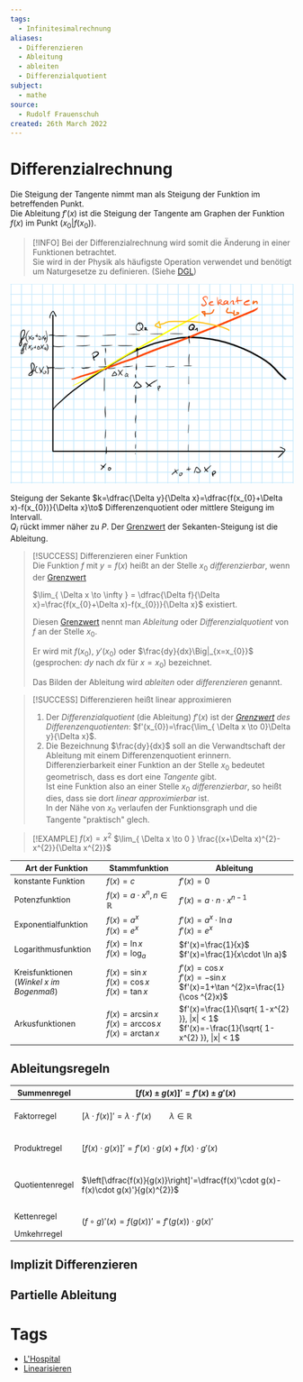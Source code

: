 ```yaml
---
tags:
  - Infinitesimalrechnung
aliases:
  - Differenzieren
  - Ableitung
  - ableiten
  - Differenzialquotient
subject:
  - mathe
source:
  - Rudolf Frauenschuh
created: 26th March 2022
---
```


# Differenzialrechnung

Die Steigung der Tangente nimmt man als Steigung der Funktion im betreffenden Punkt.  
Die Ableitung $f'(x)$ ist die Steigung der Tangente am Graphen der Funktion $f(x)$ im Punkt $(x_{0}|f(x_{0}))$.

> [!INFO] Bei der Differenzialrechnung wird somit die Änderung in einer Funktionen betrachtet.  
> Sie wird in der Physik als häufigste Operation verwendet und benötigt um Naturgesetze zu definieren. (Siehe [DGL](../{MOC}%20DGL.md))

![](assets/Pasted%20image%2020230923135814.png)

Steigung der Sekante $k=\dfrac{\Delta y}{\Delta x}=\dfrac{f(x_{0}+\Delta x)-f(x_{0})}{\Delta x}\to$ Differenzenquotient oder mittlere Steigung im Intervall.  
$Q_{i}$ rückt immer näher zu $P$. Der [Grenzwert](Grenzwert.md) der Sekanten-Steigung ist die Ableitung. 

> [!SUCCESS] Differenzieren einer Funktion  
> Die Funktion $f$ mit $y = f(x)$ heißt an der Stelle $x_{0}$ *differenzierbar*, wenn der [Grenzwert](Grenzwert.md)
> 
> $\lim_{ \Delta x \to \infty } = \dfrac{\Delta f}{\Delta x}=\frac{f(x_{0}+\Delta x)-f(x_{0})}{\Delta x}$ existiert.  
> 
> Diesen [Grenzwert](Grenzwert.md) nennt man *Ableitung* oder *Differenzialquotient* von $f$ an der Stelle $x_{0}$.
> 
> Er wird mit $f(x_{0})$, $y'(x_{0})$ oder $\frac{dy}{dx}\Big|_{x=x_{0}}$ (gesprochen: $dy$ nach $dx$ für $x=x_{0}$) bezeichnet.
> 
> Das Bilden der Ableitung wird *ableiten* oder *differenzieren* genannt.

> [!SUCCESS] Differenzieren heißt linear approximieren
> 1. Der *Differenzialquotient* (die Ableitung) $f'(x)$ ist der *[Grenzwert](Grenzwert.md) des Differenzenquotienten*: $f'(x_{0})=\frac{\lim_{ \Delta x \to 0}\Delta y}{\Delta x}$.
> 2. Die Bezeichnung $\frac{dy}{dx}$ soll an die Verwandtschaft der Ableitung mit einem Differenzenquotient erinnern.  
> 	Differenzierbarkeit einer Funktion an der Stelle $x_{0}$ bedeutet geometrisch, dass es dort eine *Tangente* gibt.  
> 	Ist eine Funktion also an einer Stelle $x_{0}$ *differenzierbar*, so heißt dies, dass sie dort *linear approximierbar* ist.  
> 	In der Nähe von $x_{0}$ verlaufen der Funktionsgraph und die Tangente "praktisch" glech.


>[!EXAMPLE] $f(x) = x^{2}$
> $\lim_{ \Delta x \to 0 } \frac{(x+\Delta x)^{2}-x^{2}}{\Delta x^{2}}$

| Art der Funktion                                | Stammfunktion                                                | Ableitung                                                                                         |
| ----------------------------------------------- | ------------------------------------------------------------ | ------------------------------------------------------------------------------------------------- |
| konstante Funktion                              | $f(x)=c$                                                     | $f'(x)=0$                                                                                         |
| Potenzfunktion                                  | $f(x)=a\cdot x^{n},n\in\mathbb{R}$                           | $f'(x)=a\cdot n\cdot x^{n-1}$                                                                     |
| Exponentialfunktion                             | $f(x)=a^{x}$ <br> $f(x)=e^{x}$                               | $f'(x)=a^{x}\cdot \ln a$ <br> $f'(x)=e^{x}$                                                       |
| Logarithmusfunktion                             | $f(x)=\ln x$ <br> $f(x)=\log_{a}$                            | $f'(x)=\frac{1}{x}$ <br> $f'(x)=\frac{1}{x\cdot \ln a}$                                           |
| Kreisfunktionen <br> (*Winkel $x$ im Bogenmaß*) | $f(x)=\sin x$<br>$f(x)=\cos x$<br>$f(x)=\tan x$              | $f'(x)=\cos x$<br>$f'(x)=-\sin x$<br>$f'(x)=1+\tan ^{2}x=\frac{1}{\cos ^{2}x}$                    |
| Arkusfunktionen                                 | $f(x)=\arcsin x$ <br> $f(x)=\arccos x$ <br> $f(x)=\arctan x$ | $f'(x)=\frac{1}{\sqrt{ 1-x^{2} }}, \|x\| < 1$ <br> $f'(x)=-\frac{1}{\sqrt{ 1-x^{2} }}, \|x\| < 1$ |

## Ableitungsregeln


| Summenregel     | $[f(x) \pm g(x)]' =f'(x) \pm g'(x)$                                                                |
| --------------- | -------------------------------------------------------------------------------------------------- |
| Faktorregel     | <br>$[\lambda \cdot f(x)]' = \lambda \cdot f'(x)\qquad \lambda \in \mathbb{R}$ <br><br>            |
| Produktregel    | <br>$[f(x)\cdot g(x)]' = f'(x)\cdot g(x) + f(x)\cdot g'(x)$ <br><br>                               |
| Quotientenregel | <br>$\left[\dfrac{f(x)}{g(x)}\right]'=\dfrac{f(x)'\cdot g(x)- f(x)\cdot g(x)'}{g(x)^{2}}$ <br><br> |
| Kettenregel     | <br>$(f\circ g)'(x)= f(g(x))'=f'(g(x))\cdot g(x)'$                                                 |
| Umkehrregel     |                                                                                                    |

## Implizit Differenzieren

## Partielle Ableitung

# Tags

- [L'Hospital](L'Hospital.md)
- [Linearisieren](Linearisieren)